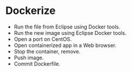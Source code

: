 # Dockerize

* Run the file from Eclipse using Docker tools.
* Run the new image using Eclipse Docker tools.
* Open a port on CentOS. 
* Open containerized app in a Web browser.
* Stop the container, remove.
* Push image.
* Commit Dockerfile.
